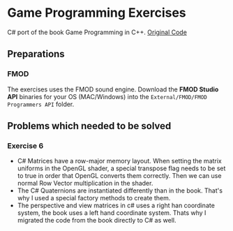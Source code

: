 # Game Programming Exercises

C# port of the book Game Programming in C++. [Original Code](https://github.com/gameprogcpp/code)

## Preparations

### FMOD

The exercises uses the FMOD sound engine. Download the **FMOD Studio API** binaries for your OS (MAC/Windows) into the `External/FMOD/FMOD Programmers API` folder.

## Problems which needed to be solved

### Exercise 6

- C# Matrices have a row-major memory layout. When setting the matrix uniforms in the OpenGL shader, a special transpose flag needs to be set to true in order that OpenGL converts them correctly. Then we can use normal Row Vector multiplication in the shader.
- The C# Quaternions are instantiated differently than in the book. That's why I used a special factory methods to create them.
- The perspective and view matrices in c# uses a right han coordinate system, the book uses a left hand coordinate system. Thats why I migrated the code from the book directly to C# as well.
